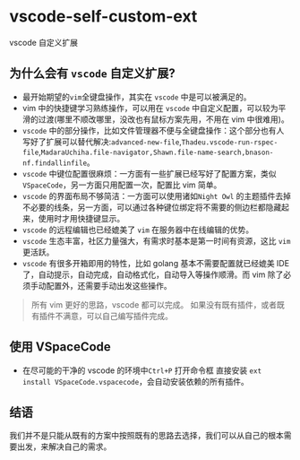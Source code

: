 # vscode-self-custom-ext
vscode 自定义扩展


## 为什么会有 `vscode` 自定义扩展?
- 最开始期望的`vim`全键盘操作，其实在 `vscode` 中是可以被满足的。
- vim 中的快捷键学习熟练操作，可以用在 `vscode` 中自定义配置，可以较为平滑的过渡(哪里不顺改哪里，没改也有鼠标方案先用，不用在 vim 中很难用)。
- `vscode` 中的部分操作，比如文件管理器不便与全键盘操作：这个部分也有人写好了扩展可以替代解决:`advanced-new-file`,`Thadeu.vscode-run-rspec-file`,`MadaraUchiha.file-navigator,Shawn.file-name-search,bnason-nf.findallinfile`。
- `vscode` 中键位配置很麻烦：一方面有一些扩展已经写好了配置方案，类似 `VSpaceCode`，另一方面只用配置一次，配置比 vim 简单。
- `vscode` 的界面布局不够简洁：一方面可以使用诸如`Night Owl` 的主题插件去掉不必要的线条，另一方面，可以通过各种键位绑定将不需要的侧边栏都隐藏起来，使用时才用快捷键显示。
- `vscode` 的远程编辑也已经媲美了 `vim` 在服务器中在线编辑的优势。
- `vscode` 生态丰富，社区力量强大，有需求时基本是第一时间有资源，这比 `vim` 更活跃。
- `vscode` 有很多开箱即用的特性，比如 golang 基本不需要配置就已经媲美 IDE 了，自动提示，自动完成，自动格式化，自动导入等操作顺滑。而 vim 除了必须手动配置外，还需要手动出发这些操作。

> 所有 vim 更好的思路，vscode 都可以完成。
> 如果没有既有插件，或者既有插件不满意，可以自己编写插件完成。

## 使用 VSpaceCode
- 在尽可能的干净的 vscode 的环境中`Ctrl+P` 打开命令框 直接安装 `ext install VSpaceCode.vspacecode`，会自动安装依赖的所有插件。

## 结语
我们并不是只能从既有的方案中按照既有的思路去选择，我们可以从自己的根本需要出发，来解决自己的需求。